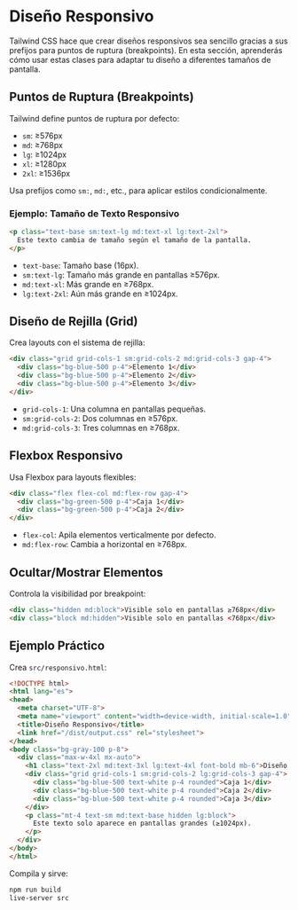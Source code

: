 # Diseño Responsivo

Tailwind CSS hace que crear diseños responsivos sea sencillo gracias a sus prefijos para puntos de ruptura (breakpoints). En esta sección, aprenderás cómo usar estas clases para adaptar tu diseño a diferentes tamaños de pantalla.

## Puntos de Ruptura (Breakpoints)

Tailwind define puntos de ruptura por defecto:

- `sm`: ≥576px
- `md`: ≥768px
- `lg`: ≥1024px
- `xl`: ≥1280px
- `2xl`: ≥1536px

Usa prefijos como `sm:`, `md:`, etc., para aplicar estilos condicionalmente.

### Ejemplo: Tamaño de Texto Responsivo

```html
<p class="text-base sm:text-lg md:text-xl lg:text-2xl">
  Este texto cambia de tamaño según el tamaño de la pantalla.
</p>
```

- `text-base`: Tamaño base (16px).
- `sm:text-lg`: Tamaño más grande en pantallas ≥576px.
- `md:text-xl`: Más grande en ≥768px.
- `lg:text-2xl`: Aún más grande en ≥1024px.

## Diseño de Rejilla (Grid)

Crea layouts con el sistema de rejilla:

```html
<div class="grid grid-cols-1 sm:grid-cols-2 md:grid-cols-3 gap-4">
  <div class="bg-blue-500 p-4">Elemento 1</div>
  <div class="bg-blue-500 p-4">Elemento 2</div>
  <div class="bg-blue-500 p-4">Elemento 3</div>
</div>
```

- `grid-cols-1`: Una columna en pantallas pequeñas.
- `sm:grid-cols-2`: Dos columnas en ≥576px.
- `md:grid-cols-3`: Tres columnas en ≥768px.

## Flexbox Responsivo

Usa Flexbox para layouts flexibles:

```html
<div class="flex flex-col md:flex-row gap-4">
  <div class="bg-green-500 p-4">Caja 1</div>
  <div class="bg-green-500 p-4">Caja 2</div>
</div>
```

- `flex-col`: Apila elementos verticalmente por defecto.
- `md:flex-row`: Cambia a horizontal en ≥768px.

## Ocultar/Mostrar Elementos

Controla la visibilidad por breakpoint:

```html
<div class="hidden md:block">Visible solo en pantallas ≥768px</div>
<div class="block md:hidden">Visible solo en pantallas <768px</div>
```

## Ejemplo Práctico

Crea `src/responsivo.html`:

```html
<!DOCTYPE html>
<html lang="es">
<head>
  <meta charset="UTF-8">
  <meta name="viewport" content="width=device-width, initial-scale=1.0">
  <title>Diseño Responsivo</title>
  <link href="/dist/output.css" rel="stylesheet">
</head>
<body class="bg-gray-100 p-8">
  <div class="max-w-4xl mx-auto">
    <h1 class="text-2xl md:text-3xl lg:text-4xl font-bold mb-6">Diseño Responsivo</h1>
    <div class="grid grid-cols-1 sm:grid-cols-2 lg:grid-cols-3 gap-4">
      <div class="bg-blue-500 text-white p-4 rounded">Caja 1</div>
      <div class="bg-blue-500 text-white p-4 rounded">Caja 2</div>
      <div class="bg-blue-500 text-white p-4 rounded">Caja 3</div>
    </div>
    <p class="mt-4 text-sm md:text-base hidden lg:block">
      Este texto solo aparece en pantallas grandes (≥1024px).
    </p>
  </div>
</body>
</html>
```

Compila y sirve:

```bash
npm run build
live-server src
```

